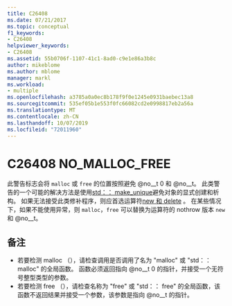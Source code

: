 ```yaml
---
title: C26408
ms.date: 07/21/2017
ms.topic: conceptual
f1_keywords:
- C26408
helpviewer_keywords:
- C26408
ms.assetid: 55b0706f-1107-41c1-8ad0-c9e1e86a3b8c
author: mikeblome
ms.author: mblome
manager: markl
ms.workload:
- multiple
ms.openlocfilehash: a3785a0a0ec8b178f9f0e1245e0931baebec13a8
ms.sourcegitcommit: 535ef05b1e553f0fc66082cd2e0998817eb2a56a
ms.translationtype: MT
ms.contentlocale: zh-CN
ms.lasthandoff: 10/07/2019
ms.locfileid: "72011960"
---
```

# <a name="c26408-no_malloc_free"></a>C26408 NO_MALLOC_FREE
此警告标志会将 `malloc` 或 `free` 的位置按照避免 @no__t 0 和 @no__t。 此类警告的一个可能的解决方法是使用[std：： make_unique](/cpp/standard-library/memory-functions#make_unique)避免对象的显式创建和析构。 如果无法接受此类修补程序，则应首选运算符[new 和 delete](/cpp/cpp/new-and-delete-operators) 。 在某些情况下，如果不能使用异常，则 `malloc`，`free` 可以替换为运算符的 nothrow 版本 `new` 和 @no__t。

## <a name="remarks"></a>备注
- 若要检测 malloc （），请检查调用是否调用了名为 "malloc" 或 "std：： malloc" 的全局函数。 函数必须返回指向 @no__t 0 的指针，并接受一个无符号整型类型的参数。
- 若要检测 free （），请检查名称为 "free" 或 "std：： free" 的全局函数，该函数不返回结果并接受一个参数，该参数是指向 @no__t 的指针。
